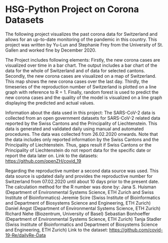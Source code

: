 # HSG-Python Project on Corona Datasets

The following project visualizes the past corona data for Switzerland and allows for an up-to-date monitoring of the pandemic 
in this country. This project was written by Yu-Lun and Stephanie Frey from the University of St. Gallen and worked fine
by December 2020.

The Project includes following elements:
Firstly, the new corona cases are visualized over time in a bar chart. 
The output includes a bar chart of the data for the whole of Switzerland and of data for selected cantons.
Secondly, the new corona cases are visualized on a map of Switzerland.
This map shows the new corona cases over the last day.
Thirdly, the timeseries of the reproduction number of Switzerland is plotted on a line graph with reference to R = 1.
Finally, random forest is used to predict the new corona cases and the quality of the model is visualized on a 
line graph displaying the predicted and actual values.

Information about the data used in this project:
The SARS-CoV-2 data is collected from an open government datasets for SARS-CoV-2 related data reported by the 
Swiss Cantons and the Principality of Liechtenstein. This data is generated and validated daily using manual and 
automated procedures. The data was collected from 26.02.2020 onwards. Note that the data includes only reported 
information by the Swiss Cantons and the Principality of Liechtenstein. Thus, gaps result if Swiss Cantons or the 
Principality of Liechtenstein do not report data for the specific date or report the data later on.
Link to the datasets: https://github.com/openZH/covid_19

Regarding the reproductive number a second data source was used. This data source is updated daily and
provides the reproductive number for Switzerland from 07.02.2020 until about 10 days prior to the present date.
The calculation method for the R number was done by:
Jana S. Huisman (Department of Environmental Systems Science, ETH Zurich and Swiss Institute of Bioinformatics)
Jeremie Scire (Swiss Institute of Bioinformatics and Department of Biosystems Science and Engineering, ETH Zurich)
Daniel Angst (Department of Environmental Systems Science, ETH Zurich)
Richard Nehe (Biozentrum, University of Basel)
Sebastian Bonhoeffer (Department of Environmental Systems Science, ETH Zurich)
Tanja Stadler (Swiss Institute of Bioinformatics and Department of Biosystems Science and Engineering, ETH Zurich)
Link to the dataset: https://github.com/covid-19-Re/dailyRe-Data